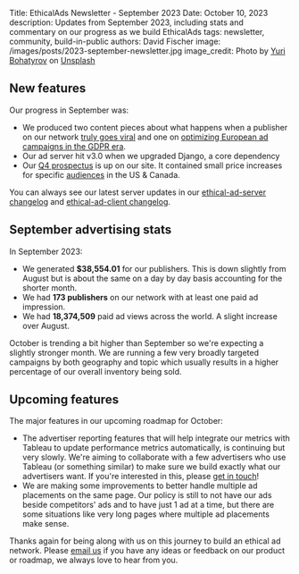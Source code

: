 Title: EthicalAds Newsletter - September 2023
Date: October 10, 2023
description: Updates from September 2023, including stats and commentary on our progress as we build EthicalAds
tags: newsletter, community, build-in-public
authors: David Fischer
image: /images/posts/2023-september-newsletter.jpg
image_credit: <span>Photo by <a href="https://unsplash.com/@yuabog?utm_content=creditCopyText&utm_medium=referral&utm_source=unsplash">Yuri Bohatyrov</a> on <a href="https://unsplash.com/photos/fcp9h-YbvvM?utm_content=creditCopyText&utm_medium=referral&utm_source=unsplash">Unsplash</a></span>



## New features

Our progress in September was:

* We produced two content pieces about what happens
  when a publisher on our network [truly goes viral]({filename}../posts/2023-going-truly-viral.md)
  and one on [optimizing European ad campaigns in the GDPR era]({filename}../posts/2023-european-landing-pages-gdpr.md).
* Our ad server hit v3.0 when we upgraded Django, a core dependency
* Our [Q4 prospectus]({static}../prospectus/ethicalads-advertiser-prospectus.pdf) is up on our site.
  It contained small price increases for specific [audiences]({filename}/pages/advertisers.md#audiences)
  in the US & Canada.

You can always see our latest server updates in our
[ethical-ad-server changelog](https://ethical-ad-server.readthedocs.io/en/latest/developer/changelog.html)
and [ethical-ad-client changelog](https://ethical-ad-client.readthedocs.io/en/latest/changelog.html).


## September advertising stats

[comment]: https://server.ethicalads.io/publisher/all/report/?start_date=2023-09-01&end_date=2023-09-30

In September 2023:

* We generated **$38,554.01** for our publishers. This is down slightly from August but is about the same on a day by day basis accounting for the shorter month.
* We had **173 publishers** on our network with at least one paid ad impression.
* We had **18,374,509** paid ad views across the world. A slight increase over August.

October is trending a bit higher than September
so we're expecting a slightly stronger month.
We are running a few very broadly targeted campaigns by both geography and topic
which usually results in a higher percentage of our overall inventory being sold.


## Upcoming features

The major features in our upcoming roadmap for October:

* The advertiser reporting features that will help integrate our metrics with Tableau
  to update performance metrics automatically, is continuing but very slowly.
  We're aiming to collaborate with a few advertisers who use Tableau (or something similar)
  to make sure we build exactly what our advertisers want.
  If you're interested in this, please [get in touch]({filename}../pages/contact.md)!
* We are making some improvements to better handle multiple ad placements on the same page.
  Our policy is still to not have our ads beside competitors' ads
  and to have just 1 ad at a time,
  but there are some situations like very long pages where multiple ad placements make sense.


Thanks again for being along with us on this journey to build an ethical ad network.
Please [email us](mailto:ads@ethicalads.io) if you have any ideas or feedback on our product or roadmap,
we always love to hear from you.
